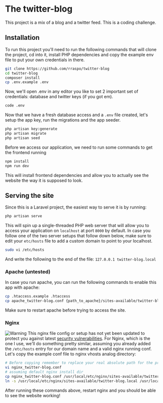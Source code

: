 # The twitter-blog
This project is a mix of a blog and a twitter feed. This is a coding challenge.

## Installation
To run this project you'll need to run the following commands that will clone the project, cd into it, 
install PHP dependencies and copy the example env file to put your own credentials in there.

```bash
git clone https://github.com/rraspo/twitter-blog
cd twitter-blog
composer install 
cp .env.example .env
```

Now, we'll open .env in any editor you like to set 2 important set of credentials: database and twitter keys (if you got em).

```bash
code .env
```

Now that we have a fresh database access and a `.env` file created, let's setup the app key, run the migrations 
and the app seeder.

```bash
php artisan key:generate
php artisan migrate
php artisan seed
```

Before we access our application, we need to run some commands to get the frontend running

```bash
npm install
npm run dev
```

This will install frontend dependencies and allow you to actually see the website the way it is supposed to look.

## Serving the site
Since this is a Laravel project, the easiest way to serve it is by running:
```bash
php artisan serve
```
This will spin up a single-threaded PHP web server that will allow you to access your application on 
`localhost` at port `8000` by default. 
In case you follow one of the two server setups that follow down below, make sure to edit your `etc/hosts` file to add a custom domain to point to your localhost.
```bash
sudo vi /etc/hosts
```
And write the following to the end of the file: `127.0.0.1 twitter-blog.local`

### Apache (untested)

In case you run apache, you can run the following commands to enable this app with apache:
```bash
cp .htaccess.example .htaccess
cp apache_twitter-blog.conf {path_to_apache}/sites-available/twitter-blog.local # example domain name, change it as you please
```
Make sure to restart apache before trying to access the site.

### Nginx
![Warning](https://static3.bigstockphoto.com/thumbs/3/0/5/small2/50398103.jpg) This nginx file config or setup has not yet been updated to protect you against latest [security vulnerabilities](https://thehackernews.com/2019/10/nginx-php-fpm-hacking.html).
For Nginx, which is the one I use, we'll do something pretty similar, assuming you already added the `/etc/hosts` entry for our domain name and a valid nginx running conf.
Let's copy the example conf file to nginx vhosts analog directory:
```bash
# Before copying remember to replace your real absolute path for the project root in this file
vi nginx_twitter-blog.conf
# assuming default nginx install dir
cp nginx_twitter-blog.conf /usr/local/etc/nginx/sites-available/twitter-blog.local
ln -s /usr/local/etc/nginx/sites-available/twitter-blog.local /usr/local/etc/nginx/sites-enabled
```
After running these commands above, restart nginx and you should be able to see the website working!
